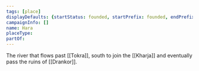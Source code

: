 ```yaml
---
tags: [place]
displayDefaults: {startStatus: founded, startPrefix: founded, endPrefix: destroyed, endStatus: destroyed}
campaignInfo: []
name: Hara
placeType:
partOf:
---
```


The river that flows past [[Tokra]], south to join the [[Kharja]] and eventually pass the ruins of [[Drankor]].

